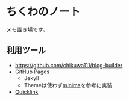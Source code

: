 # ちくわのノート

メモ置き場です。

## 利用ツール

- https://github.com/chikuwa111/blog-builder
- GitHub Pages
  - Jekyll
  - Themeは使わず[minima](https://github.com/jekyll/minima)を参考に実装
- [Quicklink](https://getquick.link/)
